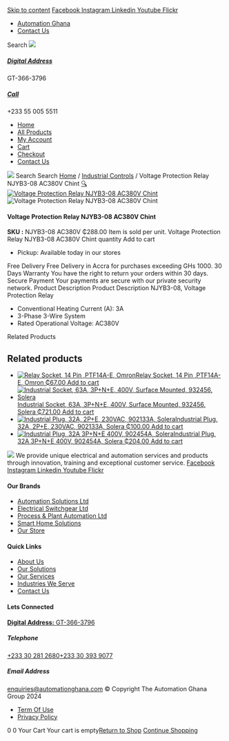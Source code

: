 [Skip to content](https://store.automationghana.com/product/voltage-protection-relay-njyb3-08-ac380v-chint/#content)
[ Facebook ](https://www.facebook.com/automationgh/) [ Instagram ](https://www.instagram.com/automationgh/) [ Linkedin ](https://www.linkedin.com/company/the-automation-ghana-limited/) [ Youtube ](https://www.youtube.com/channel/UCurrRDUSm5oIW39VXjn1u0w) [ Flickr ](https://www.flickr.com/photos/181794037@N07/)
  * [ Automation Ghana ](https://automationghana.com)
  * [ Contact Us ](https://store.automationghana.com/contact/)


Search
[ ![](https://store.automationghana.com/wp-content/uploads/2024/04/Website-TAGG-Logo-BLUE.png) ](https://store.automationghana.com/)
[ ](https://maps.app.goo.gl/m4xeaagWCNbLk4jM6)
#####  [ Digital Address ](https://maps.app.goo.gl/m4xeaagWCNbLk4jM6)
GT-366-3796 
[ ](tel:+233550055511)
#####  [ Call ](tel:+233550055511)
+233 55 005 5511 
  * [Home](https://store.automationghana.com/)
  * [All Products](https://store.automationghana.com/shop/)
  * [My Account](https://store.automationghana.com/my-account/)
  * [Cart](https://store.automationghana.com/cart/)
  * [Checkout](https://store.automationghana.com/checkout/)
  * [Contact Us](https://store.automationghana.com/contact/)


[![](https://store.automationghana.com/wp-content/uploads/2024/04/AutomationGhana_logo_white.png)](https://store.automationghana.com)
Search
Search
[Home](https://store.automationghana.com) / [Industrial Controls](https://store.automationghana.com/product-category/industrial-controls/) / Voltage Protection Relay NJYB3-08 AC380V Chint
[🔍](https://store.automationghana.com/product/voltage-protection-relay-njyb3-08-ac380v-chint/)
[![Voltage Protection Relay NJYB3-08 AC380V Chint](https://store.automationghana.com/wp-content/uploads/2020/04/NJYB3-series.jpg)](https://store.automationghana.com/wp-content/uploads/2020/04/NJYB3-series.jpg)![Voltage Protection Relay NJYB3-08 AC380V Chint](https://store.automationghana.com/wp-content/uploads/2020/04/NJYB3-series.jpg)
####  Voltage Protection Relay NJYB3-08 AC380V Chint 
**SKU :** NJYB3-08 AC380V 
₵288.00
Item is sold per unit.
Voltage Protection Relay NJYB3-08 AC380V Chint quantity
Add to cart
  * Pickup: Available today in our stores


Free Delivery 
Free Delivery in Accra for purchases exceeding GHs 1000. 
30 Days Warranty 
You have the right to return your orders within 30 days. 
Secure Payment 
Your payments are secure with our private security network. 
Product Description
Product Description
NJYB3-08, Voltage Protection Relay 
  * Conventional Heating Current (A): 3A
  * 3-Phase 3-Wire System
  * Rated Operational Voltage: AC380V


Related Products 
## Related products
  * [![Relay Socket, 14 Pin ,PTF14A-E, Omron](https://store.automationghana.com/wp-content/uploads/2020/04/14-Pin-Relay-Socket-PTF14A-E-Omron.jpg)Relay Socket, 14 Pin ,PTF14A-E, Omron ₵67.00 ](https://store.automationghana.com/product/14-pin-relay-socket-ptf14a-e-omron/)
[Add to cart](https://store.automationghana.com/product/voltage-protection-relay-njyb3-08-ac380v-chint/?add-to-cart=1594)
  * [![Industrial Socket, 63A, 3P+N+E, 400V, Surface Mounted, 932456, Solera](https://store.automationghana.com/wp-content/uploads/2020/04/932456.png)Industrial Socket, 63A, 3P+N+E, 400V, Surface Mounted, 932456, Solera ₵721.00 ](https://store.automationghana.com/product/surface-mounted-socket-932456-solera/)
[Add to cart](https://store.automationghana.com/product/voltage-protection-relay-njyb3-08-ac380v-chint/?add-to-cart=1537)
  * [![Industrial Plug, 32A, 2P+E, 230VAC, 902133A, Solera](https://store.automationghana.com/wp-content/uploads/2020/04/industrial-plug-3-pin-300x300.jpg)Industrial Plug, 32A, 2P+E, 230VAC, 902133A, Solera ₵100.00 ](https://store.automationghana.com/product/industrial-plug-902133a-solera/)
[Add to cart](https://store.automationghana.com/product/voltage-protection-relay-njyb3-08-ac380v-chint/?add-to-cart=1522)
  * [![Industrial Plug, 32A 3P+N+E 400V, 902454A, Solera](https://store.automationghana.com/wp-content/uploads/2020/04/902454A.png)Industrial Plug, 32A 3P+N+E 400V, 902454A, Solera ₵204.00 ](https://store.automationghana.com/product/industrial-plug-902454a-solera/)
[Add to cart](https://store.automationghana.com/product/voltage-protection-relay-njyb3-08-ac380v-chint/?add-to-cart=1512)


![](https://store.automationghana.com/wp-content/uploads/2024/04/AutomationGhana_logo_white.png)
We provide unique electrical and automation services and products through innovation, training and exceptional customer service.
[ Facebook ](https://www.facebook.com/automationgh/) [ Instagram ](https://www.instagram.com/automationgh/) [ Linkedin ](https://www.linkedin.com/company/the-automation-ghana-limited/) [ Youtube ](https://www.youtube.com/channel/UCurrRDUSm5oIW39VXjn1u0w) [ Flickr ](https://www.flickr.com/photos/181794037@N07/)
#### Our Brands
  * [ Automation Solutions Ltd ](https://store.automationghana.com/product/voltage-protection-relay-njyb3-08-ac380v-chint/)
  * [ Electrical Switchgear Ltd ](https://store.automationghana.com/product/voltage-protection-relay-njyb3-08-ac380v-chint/)
  * [ Process & Plant Automation Ltd ](https://store.automationghana.com/product/voltage-protection-relay-njyb3-08-ac380v-chint/)
  * [ Smart Home Solutions ](https://store.automationghana.com/product/voltage-protection-relay-njyb3-08-ac380v-chint/)
  * [ Our Store ](https://store.automationghana.com/product/voltage-protection-relay-njyb3-08-ac380v-chint/)


#### Quick Links
  * [ About Us ](https://store.automationghana.com/product/voltage-protection-relay-njyb3-08-ac380v-chint/)
  * [ Our Solutions ](https://store.automationghana.com/product/voltage-protection-relay-njyb3-08-ac380v-chint/)
  * [ Our Services ](https://store.automationghana.com/product/voltage-protection-relay-njyb3-08-ac380v-chint/)
  * [ Industries We Serve ](https://store.automationghana.com/product/voltage-protection-relay-njyb3-08-ac380v-chint/)
  * [ Contact Us ](https://store.automationghana.com/product/voltage-protection-relay-njyb3-08-ac380v-chint/)


#### Lets Connected
[**Digital Address:** GT-366-3796](https://maps.app.goo.gl/m4xeaagWCNbLk4jM6)
#####  Telephone 
[ +233 30 281 2680](tel:+233302812680)[+233 30 393 9077](https://store.automationghana.com/product/voltage-protection-relay-njyb3-08-ac380v-chint/+233303939077)
#####  Email Address 
enquiries@automationghana.com 
© Copyright The Automation Ghana Group 2024
  * [ Term Of Use ](https://store.automationghana.com/product/voltage-protection-relay-njyb3-08-ac380v-chint/)
  * [ Privacy Policy ](https://store.automationghana.com/product/voltage-protection-relay-njyb3-08-ac380v-chint/)


0
0
Your Cart
Your cart is empty[Return to Shop](https://store.automationghana.com/shop/)
[Continue Shopping](https://store.automationghana.com/product/voltage-protection-relay-njyb3-08-ac380v-chint/)

